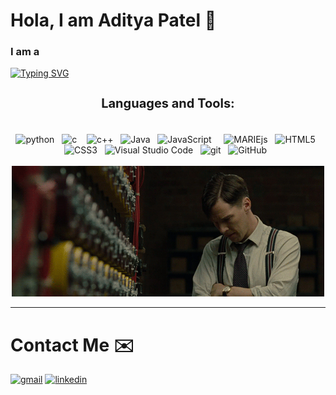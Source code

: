 
# Hola, I am Aditya Patel 👋

<h3><b>I am a</b></h3>

[![Typing SVG](https://readme-typing-svg.demolab.com?font=VT323&size=36&duration=3000&pause=1000&color=63D471&width=500&height=70&lines=COMPUTER+SCIENCE+STUDENT;PROGRAMMER;ELECTRONIC+SPECIALIST;PHYSICS+TUTOR;MATHEMATICS+TUTOR;WORKSHOP+ORGANIZER)](https://git.io/typing-svg)

<h3 align="center" style="font-size:20px;">Languages and Tools:</h3>
<br/>
<div align="center">
<img alt="python" width="40px" src="https://cdn.jsdelivr.net/gh/devicons/devicon/icons/python/python-original.svg"/>
    <span>&#160;<span>
<img alt="c" width="35px" src="https://upload.wikimedia.org/wikipedia/commons/thumb/1/18/C_Programming_Language.svg/760px-C_Programming_Language.svg.png?20201031132917"/
    <span>&#160;<span>
      <span>&#160;<span>
<img alt="c++" width="35px" src="https://upload.wikimedia.org/wikipedia/commons/1/18/ISO_C%2B%2B_Logo.svg"/>
    <span>&#160;<span>
<img alt="Java" width="40px" src="https://cdn.jsdelivr.net/gh/devicons/devicon/icons/java/java-original.svg"/>
     <span>&#160;<span>
<img alt="JavaScript" width="40px" src="https://cdn.jsdelivr.net/gh/devicons/devicon/icons/javascript/javascript-original.svg"/>
     <span>&#160;<span>
     <span>&#160;<span>
<img alt="MARIEjs" width="40px" src="https://marie.js.org/images/logo.png"/>
     <span>&#160;<span>
<img alt="HTML5" width="40px" src="https://cdn.jsdelivr.net/gh/devicons/devicon/icons/html5/html5-original.svg"/>
     <span>&#160;<span>
<img alt="CSS3" width="40px" src="https://cdn.jsdelivr.net/gh/devicons/devicon/icons/css3/css3-original.svg"/>
     <span>&#160;<span>
<img alt="Visual Studio Code" width="40px" src="https://cdn.jsdelivr.net/gh/devicons/devicon/icons/vscode/vscode-original.svg"/>
     <span>&#160;<span>
<img alt="git" width="40px" src="https://cdn.jsdelivr.net/gh/devicons/devicon/icons/git/git-original.svg"/>
     <span>&#160;<span>
<img alt="GitHub" width="40px" src="https://user-images.githubusercontent.com/3369400/139447912-e0f43f33-6d9f-45f8-be46-2df5bbc91289.png"/>
     <span>&#160;<span>
<br/><br/>
<img src="/9dzj.gif?raw=true"/>
</div>

---
# Contact Me ✉️
[![gmail](https://img.shields.io/badge/Gmail-D14836?style=for-the-badge&logo=gmail&logoColor=white)](mailto:adityap902021@gmail.com)
[![linkedin](https://img.shields.io/badge/linkedin-0A66C2?style=for-the-badge&logo=linkedin&logoColor=white)](https://www.linkedin.com/in/aditya-h-patel)

